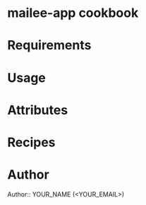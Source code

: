 # mailee-app cookbook

# Requirements

# Usage

# Attributes

# Recipes

# Author

Author:: YOUR_NAME (<YOUR_EMAIL>)
